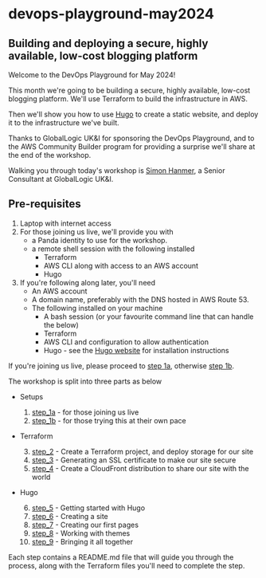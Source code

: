 # devops-playground-may2024

## Building and deploying a secure, highly available, low-cost blogging platform

Welcome to the DevOps Playground for May 2024!

This month we're going to be building a secure, highly available, low-cost blogging platform. We'll use Terraform to build the infrastructure in AWS. 

Then we'll show you how to use [Hugo](https://gohugo.io/) to create a static website, and deploy it to the infrastructure we've built.

Thanks to GlobalLogic UK&I for sponsoring the DevOps Playground, and to the AWS Community Builder program for providing a surprise we'll share at the end of the workshop.

Walking you through today's workshop is [Simon Hanmer](https://www.linkedin.com/in/simonhanmer/), a Senior Consultant at GlobalLogic UK&I. 

## Pre-requisites
1. Laptop with internet access
2. For those joining us live, we'll provide you with 
    * a Panda identity to use for the workshop.
    * a remote shell session with the following installed
        * Terraform
        * AWS CLI along with access to an AWS account
        * Hugo
4. If you're following along later, you'll need
    * An AWS account
    * A domain name, preferably with the DNS hosted in AWS Route 53.
    * The following installed on your machine
        * A bash session (or your favourite command line that can handle the below)
        * Terraform
        * AWS CLI and configuration to allow authentication
        * Hugo - see the [Hugo website](https://gohugo.io/installation/) for installation instructions




If you're joining us live, please proceed to [step 1a](./steps/step_1a/README.md), otherwise [step 1b](./steps/step_1b/README.md).

The workshop is split into three parts as below

* Setups

    1. [step_1a](./steps/step_1a/) - for those joining us live
    1. [step_1b](./steps/step_1b/) - for those trying this at their own pace
* Terraform

    3. [step_2](./steps/step_2/) - Create a Terraform project, and deploy storage for our site
    3. [step_3](./steps/step_3/) - Generating an SSL certificate to make our site secure
    3. [step_4](./steps/step_4/) - Create a CloudFront distribution to share our site with the world

* Hugo

    6. [step_5](./steps/step_5) - Getting started with Hugo
    6. [step_6](./steps/step_6) - Creating a site
    6. [step_7](./steps/step_7) - Creating our first pages
    6. [step_8](./steps/step_8) - Working with themes
    6. [step_9](./steps/step_9) - Bringing it all together



Each step contains a README.md file that will guide you through the process, along with the Terraform files you'll need to complete the step.
